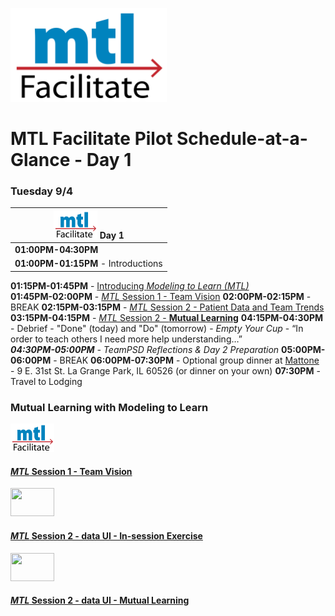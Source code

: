 
<img src = "https://github.com/lzim/teampsd/blob/teampsd_style/mtl_logo/mtl_facilitate_sq_sm.png"
     height = "150" width = "250">  
     
# MTL Facilitate Pilot Schedule-at-a-Glance - Day 1

### Tuesday 9/4
<img src = "https://github.com/lzim/teampsd/blob/teampsd_style/mtl_logo/mtl_facilitate_sq_sm.png" height = "45" width = "70" style ="display: inline-block"/> Day 1        |
------------   |
**01:00PM-04:30PM**  |
**01:00PM-01:15PM** - Introductions  |
**01:15PM-01:45PM** - [Introducing *Modeling to Learn (MTL)*](https://mtl.how/intro)   
**01:45PM-02:00PM** - [*MTL* Session 1 - Team Vision](https://github.com/lzim/teampsd/blob/master/mtl_facilitate_workgroup/mtl_live_guide/mtl_live_session01_see.Rmd) 
**02:00PM-02:15PM** - BREAK
**02:15PM-03:15PM** - [*MTL* Session 2 - Patient Data and Team Trends](https://github.com/lzim/teampsd/blob/master/mtl_facilitate_workgroup/mtl_live_guide/mtl_live_session02_see.Rmd)
**03:15PM-04:15PM** - [*MTL* Session 2 - **Mutual Learning**]( https://github.com/lzim/teampsd/blob/lzim/mtl_facilitate_workgroup/mtl_facilitate_pilot/day1/session2_mutual_learning_activity.rmd) 
**04:15PM-04:30PM** - Debrief - "Done" (today) and "Do" (tomorrow) - *Empty Your Cup* - “In order to teach others I need more help understanding…”   
***04:30PM-05:00PM** - TeamPSD Reflections & Day 2 Preparation* 
**05:00PM-06:00PM** - BREAK 
**06:00PM-07:30PM** - Optional group dinner at [Mattone](https://www.yelp.com/biz/mattone-restaurant-and-bar-la-grange-park-2) - 9 E. 31st St. La Grange Park, IL 60526 (or dinner on your own)
**07:30PM**         - Travel to Lodging 

### Mutual Learning with Modeling to Learn


<img src = "https://github.com/lzim/teampsd/blob/teampsd_style/mtl_logo/mtl_facilitate_sq_sm.png" height = "45" width = "70" style ="display: inline-block"/>

#### [*MTL* Session 1 - Team Vision](https://github.com/lzim/teampsd/blob/master/mtl_facilitate_workgroup/mtl_live_guide/mtl_live_session01_see.Rmd)  

<img src = "https://github.com/lzim/teampsd/blob/lzim/resources/logos/mtl_how_data_sm.png" height = "45" width = "70" style ="display: inline-block"/>

#### [*MTL* Session 2 - data UI - In-session Exercise](https://github.com/lzim/teampsd/blob/master/mtl_facilitate_workgroup/mtl_live_guide/mtl_live_session02_see.Rmd)

<img src = "https://github.com/lzim/teampsd/blob/lzim/resources/logos/mtl_how_data_sm.png" height = "45" width = "70" style ="display: inline-block"/>

#### [*MTL* Session 2 - data UI - **Mutual Learning**]( https://github.com/lzim/teampsd/blob/lzim/mtl_facilitate_workgroup/mtl_facilitate_pilot/day1/session2_mutual_learning_activity.rmd) 

